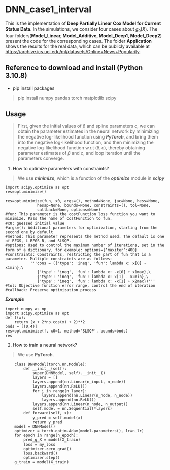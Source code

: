 # DNN_case1_interval

This is the implementation of **Deep Partially Linear Cox Model for Current Status Data**. In the simulations, we consider four cases about $g_0(X)$. The four folders(**Model_Linear, Model_Additive, Model_Deep1, Model_Deep2**) present the code for the corresponding cases. The folder **Application** shows the results for the real data, which can be publicly available at https://archive.ics.uci.edu/ml/datasets/Online+News+Popularity.

## Reference to download and install (Python 3.10.8)

+ pip install packages

> pip install numpy pandas torch matplotlib scipy


## Usage
> First, given the initial values of $\beta$ and spline parameters $c$, we can obtain the parameter estimates in the neural network by minimizing the negative log-likelihood function using ***PyTorch***, and bring them into the negative log-likelihood function, and then minimizing the negative log-likelihood function w.r.t $(\beta, c)$, thereby obtaining parameter estimates of $\beta$ and $c$, and loop iteration until the parameters converge.

1. How to optimize parameters with constraints?
> We use ***minimize***, which is a function of the ***optimize*** module in ***scipy***

```
import scipy.optimize as opt
res=opt.minimize()

res=opt.minimize(fun, x0, args=(), method=None, jac=None, hess=None,
              hessp=None, bounds=None, constraints=(), tol=None,
              callback=None, options=None)
#fun: This parameter is the costFunction loss function you want to minimize. Pass the name of costFunction to fun.
#x0: guessed initial value
#args=(): Additional parameters for optimization, starting from the second one by default
#method: This parameter represents the method used. The default is one of BFGS, L-BFGS-B, and SLSQP.
#options: Used to control the maximum number of iterations, set in the form of a dictionary, for example: options={‘maxiter’:400}
#constraints: Constraints, restricting the part of fun that is a parameter. Multiple constraints are as follows:
           '''cons = ({'type': 'ineq', 'fun': lambda x: x[0] - x1min},\
              {'type': 'ineq', 'fun': lambda x: -x[0] + x1max},\
              {'type': 'ineq', 'fun': lambda x: x[1] - x2min},\
              {'type': 'ineq', 'fun': lambda x: -x[1] + x2max})'''
#tol: Objective function error range, control the end of iteration
#callback: Preserve optimization process
```

***Example***

```
import numpy as np
import scipy.optimize as opt
def f(x):
    return (x + 2*np.cos(x) + 2)**2
bnds = [(0,4)]
res=opt.minimize(f, x0=1, method='SLSQP', bounds=bnds)
res
```

2. How to train a neural network?
> We use **PyTorch**.

```
    class DNNModel(torch.nn.Module):
        def __init__(self):
            super(DNNModel, self).__init__()
            layers = []
            layers.append(nn.Linear(n_input, n_node))
            layers.append(nn.ReLU())
            for i in range(n_layer):
                layers.append(nn.Linear(n_node, n_node))
                layers.append(nn.ReLU())
            layers.append(nn.Linear(n_node, n_output))
            self.model = nn.Sequential(*layers)
        def forward(self, x):
            y_pred = self.model(x)
            return y_pred
    model = DNNModel()
    optimizer = torch.optim.Adam(model.parameters(), lr=n_lr)
    for epoch in range(n_epoch):
        pred_g_X = model(X_train)
        loss = my_loss
        optimizer.zero_grad()
        loss.backward()
        optimizer.step()
    g_train = model(X_train)
```
